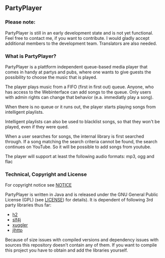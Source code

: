 PartyPlayer
-----------

### Please note: ###

PartyPlayer is still in an early development state and is not yet
functional. Feel free to contact me, if you want to contribute. I would
gladly accept additional members to the development team. Translators are
also needed.

### What is PartyPlayer? ###

PartyPlayer is a plattform independent queue-based media player that comes
in handy at partys and pubs, where one wants to give guests the possibility
to choose the music that is played.

The player plays music from a FIFO (first in first out) queue. Anyone, who
has access to the Webinterface can add songs to the queue. Only users with
admin rights can change that behavior (e.a. immediatly play a song).

When there is no queue or it runs out, the player starts playing songs from
intelligent playlists.

Intelligent playlists can also be used to blacklist songs, so that they won't
be played, even if they were qued.

When a user searches for songs, the internal library is first searched through.
If a song matching the search criteria cannot be found, the search continues
on YouTube. So it will be possible to add songs from youtube.

The player will support at least the following audio formats:
mp3, ogg and flac

### Technical, Copyright and License ###

For copyright notice see [NOTICE](Partyplayer/NOTICE.txt)

PartyPlayer is written in Java and is released under the GNU General Public License (GPL) (see [LICENSE](Partyplayer/LICENSE.txt))
for details). It is dependent of following 3rd party libraries thus far:

-   [h2](http://www.h2database.com/html/main.html)
-   [slf4j](http://www.slf4j.org)
-   [xuggler](http://www.xuggle.com/xuggler/)
-   [jlhttp](http://www.freeutils.net/source/jlhttp/)

Because of size issues with compiled versions and dependency issues with sources
this repository doesn't contain any of them. If you want to compile this project
you have to obtain and add the libraries yourself.
